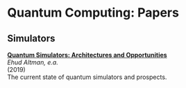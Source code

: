 # Quantum Computing: Papers

## Simulators

**[Quantum Simulators: Architectures and Opportunities](https://arxiv.org/pdf/1912.06938.pdf)**<br/>
_Ehud Altman, e.a._<br/>
(2019)<br/>
The current state of quantum simulators and prospects.

